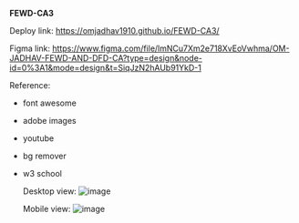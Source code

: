  
**FEWD-CA3**

Deploy link: https://omjadhav1910.github.io/FEWD-CA3/

Figma link: https://www.figma.com/file/lmNCu7Xm2e718XvEoVwhma/OM-JADHAV-FEWD-AND-DFD-CA?type=design&node-id=0%3A1&mode=design&t=SiqJzN2hAUb91YkD-1

Reference:  
- font awesome
- adobe images
- youtube
- bg remover
- w3 school


  Desktop view: ![image](https://github.com/omjadhav1910/FEWD-CA3/assets/144478519/d3e589c0-56b0-444e-b3e8-331379461f3b)

  Mobile view: ![image](https://github.com/omjadhav1910/FEWD-CA3/assets/144478519/af61531e-9efc-44ae-aec8-babdad61597c)



 
 
 
